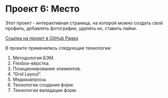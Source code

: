 # Проект 6: Место

Этот проект - интерактивная страница, на которой можно создать свой профиль, добавлять фотографии, удалять их, ставить лайки.

[Ссылка на проект в GitHub Pages](https://p-artu.github.io/mesto/index.html)


В проекте применялись следующие технологии:
1. Методология БЭМ.
2. Flexbox-вёрстка.
3. Позиционирование элементов.
4. ”Grid Layout“.
5. Медиазапросы.
6. Технологии создания форм.
7. Технологии валидации форм.
